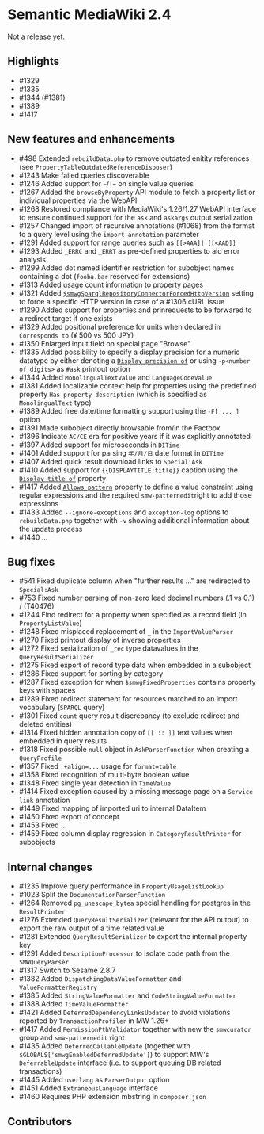 # Semantic MediaWiki 2.4

Not a release yet.

## Highlights

* #1329
* #1335
* #1344 (#1381)
* #1389
* #1417

## New features and enhancements

* #498 Extended `rebuildData.php` to remove outdated enitity references (see `PropertyTableOutdatedReferenceDisposer`)
* #1243 Make failed queries discoverable
* #1246 Added support for `~`/`!~` on single value queries
* #1267 Added the `browseByProperty` API module to fetch a property list or individual properties via the WebAPI
* #1268 Restored compliance with MediaWiki's 1.26/1.27 WebAPI interface to ensure continued support for the `ask` and `askargs` output serialization
* #1257 Changed import of recursive annotations (#1068) from the format to a query level using the `import-annotation` parameter
* #1291 Added support for range queries such as `[[>AAA]] [[<AAD]]`
* #1293 Added `_ERRC` and `_ERRT` as pre-defined properties to aid error analysis
* #1299 Added dot named identifier restriction for subobject names containing a dot (`fooba.bar` reserved for extensions)
* #1313 Added usage count information to property pages
* #1321 Added [`$smwgSparqlRepositoryConnectorForcedHttpVersion`](https://semantic-mediawiki.org/wiki/Help:$smwgSparqlRepositoryConnectorForcedHttpVersion) setting to force a specific HTTP version in case of a #1306 cURL issue
* #1290 Added support for properties and prinrequests to be forwared to a redirect target if one exists
* #1329 Added positional preference for units when declared in `Corresponds to` (¥ 500 vs 500 JPY)
* #1350 Enlarged input field on special page "Browse"
* #1335 Added possibility to specify a display precision for a numeric datatype by either denoting a [`Display precision of`](https://www.semantic-mediawiki.org/wiki/Help:Special_property_Display_precision_of) or using `-p<number of digits>` as `#ask` printout option
* #1344 Added `MonolingualTextValue` and `LanguageCodeValue`
* #1381 Added localizable context help for properties using the predefined property `Has property description` (which is specified as `MonolingualText` type)
* #1389 Added free date/time formatting support using the `-F[ ... ]` option
* #1391 Made subobject directly browsable from/in the Factbox
* #1396 Indicate `AC/CE` era for positive years if it was explicitly annotated
* #1397 Added support for microseconds in `DITime` 
* #1401 Added support for parsing `年/月/日` date format in `DITime`
* #1407 Added quick result download links to `Special:Ask`
* #1410 Added support for `{{DISPLAYTITLE:title}}` caption using the [`Display title of`](https://www.semantic-mediawiki.org/wiki/Help:Special_property_Display_title_of) property
* #1417 Added [`Allows pattern`](https://www.semantic-mediawiki.org/wiki/Help:Special_property_Allows_pattern) property to define a value constraint using regular expressions and the required `smw-patternedit`right to add those expressions
* #1433 Added `--ignore-exceptions` and `exception-log` options to `rebuildData.php` together with `-v` showing additional information about the update process
* #1440 ...

## Bug fixes

* #541 Fixed duplicate column when "further results ..." are redirected to `Special:Ask`
* #753 Fixed number parsing of non-zero lead decimal numbers (.1 vs 0.1) / (T40476)
* #1244 Find redirect for a property when specified as a record field (in `PropertyListValue`)
* #1248 Fixed misplaced replacement of `_` in the `ImportValueParser`
* #1270 Fixed printout display of inverse properties
* #1272 Fixed serialization of `_rec` type datavalues in the `QueryResultSerializer`
* #1275 Fixed export of record type data when embedded in a subobject
* #1286 Fixed support for sorting by category
* #1287 Fixed exception for when `$smwgFixedProperties` contains property keys with spaces
* #1289 Fixed redirect statement for resources matched to an import vocabulary (`SPARQL` query)
* #1301 Fixed `count` query result discrepancy (to exclude redirect and deleted entities)
* #1314 Fixed hidden annotation copy of `[[ :: ]]` text values when embedded in query results
* #1318 Fixed possible `null` object in `AskParserFunction` when creating a `QueryProfile`
* #1357 Fixed `|+align=...` usage for `format=table`
* #1358 Fixed recognition of multi-byte boolean value
* #1348 Fixed single year detection in `TimeValue`
* #1414 Fixed exception caused by a missing message page on a `Service link` annotation
* #1449 Fixed mapping of imported uri to internal DataItem
* #1450 Fixed export of concept
* #1453 Fixed ...
* #1459 Fixed column display regression in `CategoryResultPrinter` for subobjects

## Internal changes

* #1235 Improve query performance in `PropertyUsageListLookup`
* #1023 Split the `DocumentationParserFunction`
* #1264 Removed `pg_unescape_bytea` special handling for postgres in the `ResultPrinter`
* #1276 Extended `QueryResultSerializer` (relevant for the API output) to export the raw output of a time related value
* #1281 Extended `QueryResultSerializer` to export the internal property key 
* #1291 Added `DescriptionProcessor` to isolate code path from the `SMWQueryParser`
* #1317 Switch to Sesame 2.8.7
* #1382 Added `DispatchingDataValueFormatter` and `ValueFormatterRegistry`
* #1385 Added `StringValueFormatter` and `CodeStringValueFormatter`
* #1388 Added `TimeValueFormatter`
* #1421 Added `DeferredDependencyLinksUpdater` to avoid violations reported by `TransactionProfiler` in MW 1.26+ 
* #1417 Added `PermissionPthValidator` together with new the `smwcurator` group and `smw-patternedit` right
* #1435 Added `DeferredCallableUpdate` (together with `$GLOBALS['smwgEnabledDeferredUpdate']`) to support MW's `DeferrableUpdate` interface (i.e. to support queuing DB related transactions)
* #1445 Added `userlang` as `ParserOutput` option
* #1451 Added `ExtraneousLanguage` interface
* #1460 Requires PHP extension mbstring in `composer.json`

## Contributors
